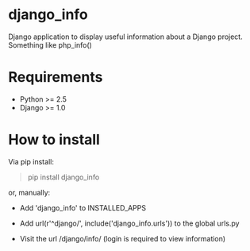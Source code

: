 django_info
===========

Django application to display useful information about a Django project. Something like php_info()

Requirements
=========

* Python >= 2.5
* Django >= 1.0



How to install
========

Via pip install:

> pip install django_info

or, manually:


* Add  'django_info' to INSTALLED_APPS

* Add  url(r'^django/', include('django_info.urls')) to the global urls.py

* Visit the url /django/info/ (login is required to view information)
